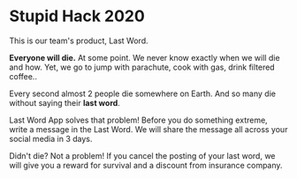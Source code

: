 # Stupid Hack 2020

This is our team's product, Last Word.

**Everyone will die.** At some point.
We never know exactly when we will die and how. 
Yet, we go to jump with parachute, cook with gas, drink filtered coffee..

Every second almost 2 people die somewhere on Earth.
And so many die without saying their **last word**. 

Last Word App solves that problem! 
Before you do something extreme, write a message in the Last Word.
We will share the message all across your social media in 3 days.

Didn't die? Not a problem! 
If you cancel the posting of your last word, we will give you a reward for survival and a discount from insurance company.
